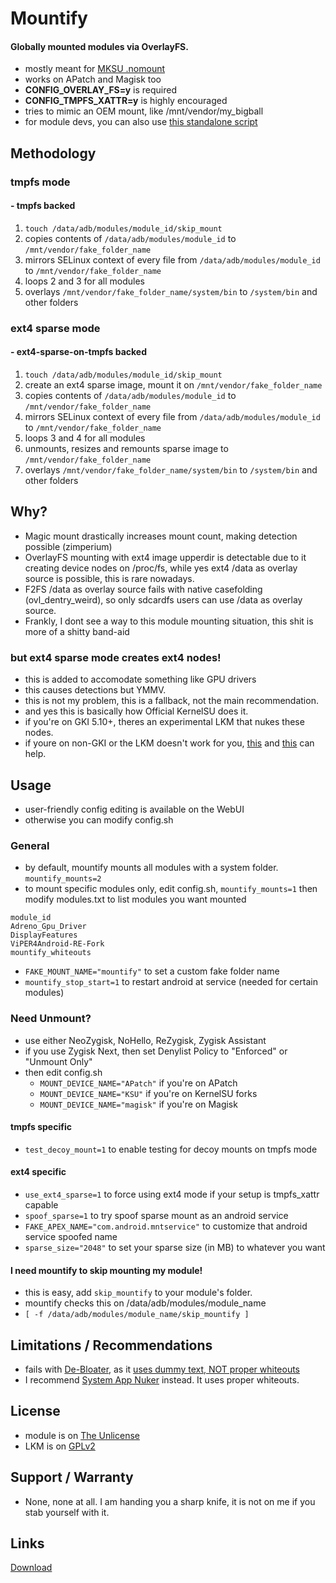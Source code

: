 # Mountify

#### Globally mounted modules via OverlayFS.

- mostly meant for [MKSU .nomount](https://github.com/5ec1cff/KernelSU/commit/76bfccd11f4c8953b35e1342a2461f45b7d21c22)
- works on APatch and Magisk too
- **CONFIG_OVERLAY_FS=y** is required 
- **CONFIG_TMPFS_XATTR=y** is highly encouraged
- tries to mimic an OEM mount, like /mnt/vendor/my_bigball
- for module devs, you can also use [this standalone script](https://github.com/backslashxx/mountify/tree/standalone-script)

## Methodology
### tmpfs mode 
#### - tmpfs backed
1. `touch /data/adb/modules/module_id/skip_mount`
2. copies contents of `/data/adb/modules/module_id` to `/mnt/vendor/fake_folder_name`
3. mirrors SELinux context of every file from `/data/adb/modules/module_id` to `/mnt/vendor/fake_folder_name`
4. loops 2 and 3 for all modules
5. overlays `/mnt/vendor/fake_folder_name/system/bin` to `/system/bin` and other folders

### ext4 sparse mode 
#### - ext4-sparse-on-tmpfs backed
1. `touch /data/adb/modules/module_id/skip_mount`
2. create an ext4 sparse image, mount it on `/mnt/vendor/fake_folder_name`
3. copies contents of `/data/adb/modules/module_id` to `/mnt/vendor/fake_folder_name`
4. mirrors SELinux context of every file from `/data/adb/modules/module_id` to `/mnt/vendor/fake_folder_name`
5. loops 3 and 4 for all modules
6. unmounts, resizes and remounts sparse image to `/mnt/vendor/fake_folder_name`
7. overlays `/mnt/vendor/fake_folder_name/system/bin` to `/system/bin` and other folders

## Why?
- Magic mount drastically increases mount count, making detection possible (zimperium)
- OverlayFS mounting with ext4 image upperdir is detectable due to it creating device nodes on /proc/fs, while yes ext4 /data as overlay source is possible, this is rare nowadays.
- F2FS /data as overlay source fails with native casefolding (ovl_dentry_weird), so only sdcardfs users can use /data as overlay source.
- Frankly, I dont see a way to this module mounting situation, this shit is more of a shitty band-aid

### but ext4 sparse mode creates ext4 nodes!
- this is added to accomodate something like GPU drivers
- this causes detections but YMMV.
- this is not my problem, this is a fallback, not the main recommendation.
- and yes this is basically how Official KernelSU does it.
- if you're on GKI 5.10+, theres an experimental LKM that nukes these nodes.
- if youre on non-GKI or the LKM doesn't work for you, [this](https://github.com/tiann/KernelSU/commit/032d5e9044e63426804872ca0a6b78a101a8185a) and [this](https://github.com/tiann/KernelSU/commit/865c31bc70308bbce4eb5f0ff639e04122846472) can help.

## Usage
- user-friendly config editing is available on the WebUI
- otherwise you can modify config.sh

### General
- by default, mountify mounts all modules with a system folder. `mountify_mounts=2`
- to mount specific modules only, edit config.sh, `mountify_mounts=1` then modify modules.txt to list modules you want mounted

```
module_id
Adreno_Gpu_Driver
DisplayFeatures
ViPER4Android-RE-Fork
mountify_whiteouts
```
- `FAKE_MOUNT_NAME="mountify"` to set a custom fake folder name
- `mountify_stop_start=1` to restart android at service (needed for certain modules)

### Need Unmount?
- use either NeoZygisk, NoHello, ReZygisk, Zygisk Assistant
- if you use Zygisk Next, then set Denylist Policy to "Enforced" or "Unmount Only"
- then edit config.sh
   - `MOUNT_DEVICE_NAME="APatch"` if you're on APatch
   - `MOUNT_DEVICE_NAME="KSU"` if you're on KernelSU forks
   - `MOUNT_DEVICE_NAME="magisk"` if you're on Magisk

#### tmpfs specific
- `test_decoy_mount=1` to enable testing for decoy mounts on tmpfs mode

#### ext4 specific
- `use_ext4_sparse=1` to force using ext4 mode if your setup is tmpfs_xattr capable
- `spoof_sparse=1` to try spoof sparse mount as an android service
- `FAKE_APEX_NAME="com.android.mntservice"` to customize that android service spoofed name
- `sparse_size="2048"` to set your sparse size (in MB) to whatever you want

#### I need mountify to skip mounting my module!
- this is easy, add `skip_mountify` to your module's folder.
- mountify checks this on /data/adb/modules/module_name
- `[ -f /data/adb/modules/module_name/skip_mountify ]`

## Limitations / Recommendations
- fails with [De-Bloater](https://github.com/sunilpaulmathew/De-Bloater), as it [uses dummy text, NOT proper whiteouts](https://github.com/sunilpaulmathew/De-Bloater/blob/cadd523f0ad8208eab31e7db51f855b89ed56ffe/app/src/main/java/com/sunilpaulmathew/debloater/utils/Utils.java#L112)
- I recommend [System App Nuker](https://github.com/ChiseWaguri/systemapp_nuker/releases) instead. It uses proper whiteouts.

## License
- module is on [The Unlicense](https://github.com/backslashxx/mountify/blob/master/LICENSE)
- LKM is on [GPLv2](https://github.com/backslashxx/mountify/blob/master/nuke_ext4_lkm/LICENSE)

## Support / Warranty
- None, none at all. I am handing you a sharp knife, it is not on me if you stab yourself with it.

## Links
[Download](https://github.com/backslashxx/mountify/releases)


